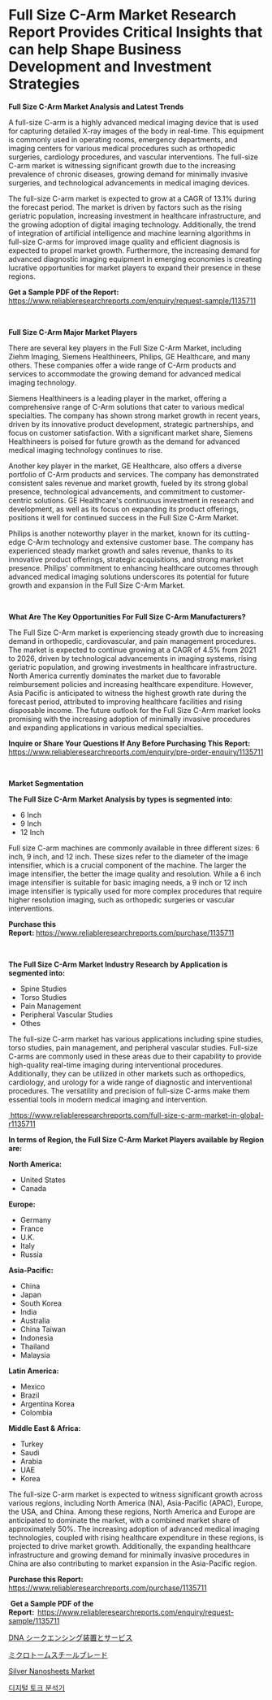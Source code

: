 <p><h1>Full Size C-Arm Market Research Report Provides Critical Insights that can help Shape Business Development and Investment Strategies</h1></p><p><strong>Full Size C-Arm Market Analysis and Latest Trends</strong></p>
<p><p>A full-size C-arm is a highly advanced medical imaging device that is used for capturing detailed X-ray images of the body in real-time. This equipment is commonly used in operating rooms, emergency departments, and imaging centers for various medical procedures such as orthopedic surgeries, cardiology procedures, and vascular interventions. The full-size C-arm market is witnessing significant growth due to the increasing prevalence of chronic diseases, growing demand for minimally invasive surgeries, and technological advancements in medical imaging devices.</p><p>The full-size C-arm market is expected to grow at a CAGR of 13.1% during the forecast period. The market is driven by factors such as the rising geriatric population, increasing investment in healthcare infrastructure, and the growing adoption of digital imaging technology. Additionally, the trend of integration of artificial intelligence and machine learning algorithms in full-size C-arms for improved image quality and efficient diagnosis is expected to propel market growth. Furthermore, the increasing demand for advanced diagnostic imaging equipment in emerging economies is creating lucrative opportunities for market players to expand their presence in these regions.</p></p>
<p><strong>Get a Sample PDF of the Report:&nbsp;</strong> <a href="https://www.reliableresearchreports.com/enquiry/request-sample/1135711">https://www.reliableresearchreports.com/enquiry/request-sample/1135711</a></p>
<p>&nbsp;</p>
<p><strong>Full Size C-Arm Major Market Players</strong></p>
<p><p>There are several key players in the Full Size C-Arm Market, including Ziehm Imaging, Siemens Healthineers, Philips, GE Healthcare, and many others. These companies offer a wide range of C-Arm products and services to accommodate the growing demand for advanced medical imaging technology.</p><p>Siemens Healthineers is a leading player in the market, offering a comprehensive range of C-Arm solutions that cater to various medical specialties. The company has shown strong market growth in recent years, driven by its innovative product development, strategic partnerships, and focus on customer satisfaction. With a significant market share, Siemens Healthineers is poised for future growth as the demand for advanced medical imaging technology continues to rise.</p><p>Another key player in the market, GE Healthcare, also offers a diverse portfolio of C-Arm products and services. The company has demonstrated consistent sales revenue and market growth, fueled by its strong global presence, technological advancements, and commitment to customer-centric solutions. GE Healthcare's continuous investment in research and development, as well as its focus on expanding its product offerings, positions it well for continued success in the Full Size C-Arm Market.</p><p>Philips is another noteworthy player in the market, known for its cutting-edge C-Arm technology and extensive customer base. The company has experienced steady market growth and sales revenue, thanks to its innovative product offerings, strategic acquisitions, and strong market presence. Philips' commitment to enhancing healthcare outcomes through advanced medical imaging solutions underscores its potential for future growth and expansion in the Full Size C-Arm Market.</p></p>
<p>&nbsp;</p>
<p><strong>What Are The Key Opportunities For Full Size C-Arm Manufacturers?</strong></p>
<p><p>The Full Size C-Arm market is experiencing steady growth due to increasing demand in orthopedic, cardiovascular, and pain management procedures. The market is expected to continue growing at a CAGR of 4.5% from 2021 to 2026, driven by technological advancements in imaging systems, rising geriatric population, and growing investments in healthcare infrastructure. North America currently dominates the market due to favorable reimbursement policies and increasing healthcare expenditure. However, Asia Pacific is anticipated to witness the highest growth rate during the forecast period, attributed to improving healthcare facilities and rising disposable income. The future outlook for the Full Size C-Arm market looks promising with the increasing adoption of minimally invasive procedures and expanding applications in various medical specialties.</p></p>
<p><strong>Inquire or Share Your Questions If Any Before Purchasing This Report:</strong> <a href="https://www.reliableresearchreports.com/enquiry/pre-order-enquiry/1135711">https://www.reliableresearchreports.com/enquiry/pre-order-enquiry/1135711</a></p>
<p>&nbsp;</p>
<p><strong>Market Segmentation</strong></p>
<p><strong>The Full Size C-Arm Market Analysis by types is segmented into:</strong></p>
<p><ul><li>6 Inch</li><li>9 Inch</li><li>12 Inch</li></ul></p>
<p><p>Full size C-arm machines are commonly available in three different sizes: 6 inch, 9 inch, and 12 inch. These sizes refer to the diameter of the image intensifier, which is a crucial component of the machine. The larger the image intensifier, the better the image quality and resolution. While a 6 inch image intensifier is suitable for basic imaging needs, a 9 inch or 12 inch image intensifier is typically used for more complex procedures that require higher resolution imaging, such as orthopedic surgeries or vascular interventions.</p></p>
<p><strong>Purchase this Report:&nbsp;</strong><a href="https://www.reliableresearchreports.com/purchase/1135711">https://www.reliableresearchreports.com/purchase/1135711</a></p>
<p>&nbsp;</p>
<p><strong>The Full Size C-Arm Market Industry Research by Application is segmented into:</strong></p>
<p><ul><li>Spine Studies</li><li>Torso Studies</li><li>Pain Management</li><li>Peripheral Vascular Studies</li><li>Othes</li></ul></p>
<p><p>The full-size C-arm market has various applications including spine studies, torso studies, pain management, and peripheral vascular studies. Full-size C-arms are commonly used in these areas due to their capability to provide high-quality real-time imaging during interventional procedures. Additionally, they can be utilized in other markets such as orthopedics, cardiology, and urology for a wide range of diagnostic and interventional procedures. The versatility and precision of full-size C-arms make them essential tools in modern medical imaging and intervention.</p></p>
<p><a href="https://www.reliableresearchreports.com/full-size-c-arm-market-in-global-r1135711">&nbsp;https://www.reliableresearchreports.com/full-size-c-arm-market-in-global-r1135711</a></p>
<p><strong>In terms of Region, the Full Size C-Arm Market Players available by Region are:</strong></p>
<p>
    <p> <strong> North America: </strong>
        <ul>
            <li>United States</li>
            <li>Canada</li>
        </ul>
        </p> 
    <p> <strong> Europe: </strong>
        <ul>
            <li>Germany</li>
            <li>France</li>
            <li>U.K.</li>
            <li>Italy</li>
            <li>Russia</li>
        </ul>
        </p> 
    <p> <strong> Asia-Pacific: </strong>
        <ul>
            <li>China</li>
            <li>Japan</li>
            <li>South Korea</li>
            <li>India</li>
            <li>Australia</li>
            <li>China Taiwan</li>
            <li>Indonesia</li>
            <li>Thailand</li>
            <li>Malaysia</li>
        </ul>
        </p> 
    <p> <strong> Latin America: </strong>
        <ul>
            <li>Mexico</li>
            <li>Brazil</li>
            <li>Argentina Korea</li>
            <li>Colombia</li>
        </ul>
        </p> 
    <p> <strong> Middle East & Africa: </strong>
        <ul>
            <li>Turkey</li>
            <li>Saudi</li>
            <li>Arabia</li>
            <li>UAE</li>
            <li>Korea</li>
        </ul>
    </p>
    </p>
<p><p>The full-size C-arm market is expected to witness significant growth across various regions, including North America (NA), Asia-Pacific (APAC), Europe, the USA, and China. Among these regions, North America and Europe are anticipated to dominate the market, with a combined market share of approximately 50%. The increasing adoption of advanced medical imaging technologies, coupled with rising healthcare expenditure in these regions, is projected to drive market growth. Additionally, the expanding healthcare infrastructure and growing demand for minimally invasive procedures in China are also contributing to market expansion in the Asia-Pacific region.</p></p>
<p><strong>Purchase this Report: </strong><a href="https://www.reliableresearchreports.com/purchase/1135711">https://www.reliableresearchreports.com/purchase/1135711</a></p>
<p>&nbsp;<strong>Get a Sample PDF of the Report:&nbsp;&nbsp;</strong><a href="https://www.reliableresearchreports.com/enquiry/request-sample/1135711">https://www.reliableresearchreports.com/enquiry/request-sample/1135711</a></p>
<p><strong></strong></p>
<p><p><a href="https://github.com/laurenreichert/Market-Research-Report-List-2/blob/main/4439055106588.md">DNA シークエンシング装置とサービス</a></p><p><a href="https://github.com/RodHoppe07/Market-Research-Report-List-2/blob/main/3025108106589.md">ミクロトームスチールブレード</a></p><p><a href="https://issuu.com/reportprime-2/docs/silver-nanosheets-market-size-2030.pptx">Silver Nanosheets Market</a></p><p><a href="https://github.com/apple8975768/Market-Research-Report-List-1/blob/main/1074905100512.md">디지털 토크 분석기</a></p></p>